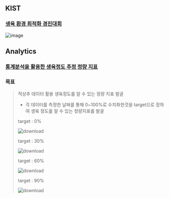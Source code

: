 ## KIST
### [생육 환경 최적화 경진대회](https://dacon.io/competitions/official/235897/overview/description)

![image](https://user-images.githubusercontent.com/91044039/169456529-13facc71-63ab-4cea-9c78-51ba36899617.png)

## Analytics
### [통계분석을 활용한 생육정도 추정 정량 지표](https://dacon.io/competitions/official/235897/codeshare/4955?page=1&dtype=recent)

### 목표
> 적상추 데이터 활용 생육정도를 알 수 있는 정량 지표 발굴
> - 각 데이터를 측정한 날짜를 통해 0~100%로 수치화한것을 target으로 정하여 생육 정도를 알 수 있는 정량지표를 발굴
> 
> target : 0%
> 
> ![download](https://user-images.githubusercontent.com/91044039/169457498-0979b87b-6a6d-4965-a709-b49433903d2c.png)
> 
> target : 30%
> 
> ![download](https://user-images.githubusercontent.com/91044039/169457586-34631113-8008-48fd-845d-7833fb9b2584.png)
> 
> target : 60%
> 
> ![download](https://user-images.githubusercontent.com/91044039/169457604-e06adc91-22f4-4b1f-8da7-fd2d99868929.png)
>
> target : 90%
>
>![download](https://user-images.githubusercontent.com/91044039/169457770-5be531b5-fd89-4f0a-8ce9-dce2fb56528c.png)

